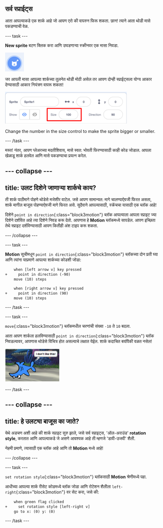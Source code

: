 ## सर्व स्प्राईट्स

आता आपल्याकडे एक शार्क आहे जो आपण एरो की वापरुन फिरू शकता. छान! त्याने आता थोडी मासे पकडण्याची वेळ.

\--- task \---

**New sprite** बटण क्लिक करा आणि उघडणार्‍या स्क्रीनवर एक मासा निवडा.

![The New sprite button](images/spritesNewFromLibrary.png)

जर आपली मासा आपल्या शार्कच्या तुलनेत थोडी मोठी असेल तर आपण दोन्ही स्प्राईट्सला योग्य आकार देण्यासाठी आकार नियंत्रण वापरू शकता!

![Sprite size control](images/sprites2.png)

Change the number in the size control to make the sprite bigger or smaller.

\--- /task \---

मस्त! नंतर, आपण प्लेअरच्या मदतीशिवाय, मासे स्वत: भोवती फिरण्यासाठी काही कोड जोडाल. आपला खेळाडू शार्क हलवेल आणि मासे पकडण्याचा प्रयत्न करेल.

## \--- collapse \---

## title: उलट दिशेने जाणाऱ्या शार्कचे काय?

ती शार्क पाठीमागे पोहणे थोडेसे मजेशीर वाटेल. जसे आपण सामान्यत: मागे चालण्याऐवजी फिरत असता, शार्क मागील बाजूस पोहण्याऐवजी मागे फिरत असे. सुदैवाने आपल्यासाठी, स्क्रॅचचा यासाठी एक ब्लॉक आहे!

दिशेने `point in direction`{:class="block3motion"} ब्लॉक आपल्याला आपला स्प्राइट ज्या दिशेने दर्शवित आहे त्या दिशेने निवड करू देतो. आपणास हे **Motion** ब्लॉकमध्ये सापडेल. आपण इच्छिता तेथे स्प्राइट दर्शविण्यासाठी आपण कितीही अंश टाइप करू शकता.

\--- /collapse \---

\--- task \---

**Motion** सूचीमधून `point in direction`{:class="block3motion"} ब्लॉकच्या दोन प्रती घ्या आणि त्यांना याप्रमाणे आपल्या शार्कच्या कोडशी जोडा:

```blocks3
    when [left arrow v] key pressed
+     point in direction (-90)
    move (10) steps
```

```blocks3
    when [right arrow v] key pressed
+     point in direction (90)
    move (10) steps
```

\--- /task \---

\--- task \---

`move`{:class="block3motion"} ब्लॉकमधील चरणांची संख्या ` -10 ` ते ` 10 ` बदला.

आता आपण शार्कला हलविण्यासाठी `point in direction`{:class="block3motion"} ब्लॉक निवडल्यावर, आपणास थोडेसे विचित्र होत असल्याचे लक्षात येईल. शार्क कदाचित बर्यापैकी वळत नसेल!

![Upside down shark](images/spritesUpsideDown.png)

\--- /task \---

## \--- collapse \---

## title: हे उलट्या बाजूस का जाते?

येथे अडचण अशी आहे की शार्क स्प्राइट सुरु झाले, जसे सर्व स्प्राइट्स, 'ऑल-अराउंड' **rotation style**, करतात आणि आपल्याकडे जे असणे आवश्यक आहे ती म्हणजे 'डावी-उजवी' शैली.

नेहमी प्रमाणे, त्यासाठी एक ब्लॉक आहे आणि तो **Motion** मध्ये आहे!

\--- /collapse \---

\--- task \---

`set rotation style`{:class="block3motion"} ब्लॉकसाठी **Motion** श्रेणीमध्ये पहा.

आधीच्या आपल्या शार्क रीसेट कोडमध्ये ब्लॉक जोडा आणि रोटेशन शैलीला `left-right`{:class="block3motion"} वर सेट करा, जसे की:

```blocks3
    when green flag clicked
+     set rotation style [left-right v]
    go to x: (0) y: (0)
```

\--- /task \---